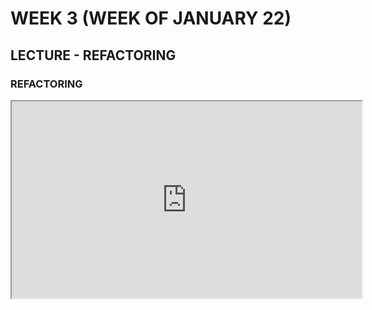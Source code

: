 # WEEK 3 (WEEK OF JANUARY 22)
## LECTURE - REFACTORING

### REFACTORING
<div class="video-container-16by9"><iframe width="560" height="315" src="https://youtube.com/embed/iA5cFchPu0I"></iframe></div>
